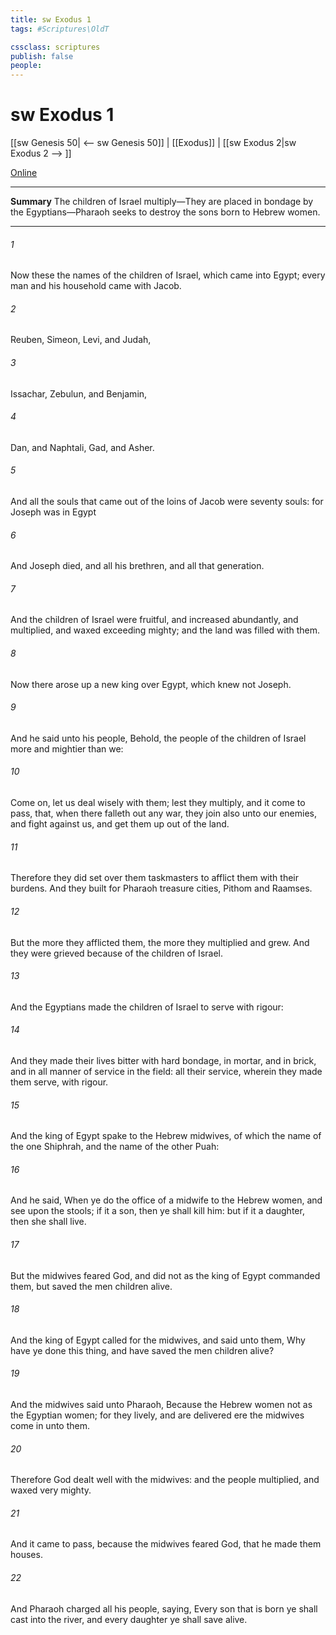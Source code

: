 ```yaml
---
title: sw Exodus 1
tags: #Scriptures\OldT

cssclass: scriptures
publish: false
people:
---
```


# sw Exodus 1
[[sw Genesis 50| <-- sw Genesis 50]] | [[Exodus]] | [[sw Exodus 2|sw Exodus 2 --> ]]

[Online](https://churchofjesuschrist.org/study/scriptures/ot/ex/1?lang=eng)

---
__Summary__
The children of Israel multiply—They are placed in bondage by the Egyptians—Pharaoh seeks to destroy the sons born to Hebrew women.

---
###### 1 
Now these  the names of the children of Israel, which came into Egypt; every man and his household came with Jacob.

###### 2 
Reuben, Simeon, Levi, and Judah,

###### 3 
Issachar, Zebulun, and Benjamin,

###### 4 
Dan, and Naphtali, Gad, and Asher.

###### 5 
And all the souls that came out of the loins of Jacob were seventy souls: for Joseph was in Egypt 

###### 6 
And Joseph died, and all his brethren, and all that generation.

###### 7 
And the children of Israel were fruitful, and increased abundantly, and multiplied, and waxed exceeding mighty; and the land was filled with them.

###### 8 
Now there arose up a new king over Egypt, which knew not Joseph.

###### 9 
And he said unto his people, Behold, the people of the children of Israel  more and mightier than we:

###### 10 
Come on, let us deal wisely with them; lest they multiply, and it come to pass, that, when there falleth out any war, they join also unto our enemies, and fight against us, and  get them up out of the land.

###### 11 
Therefore they did set over them taskmasters to afflict them with their burdens. And they built for Pharaoh treasure cities, Pithom and Raamses.

###### 12 
But the more they afflicted them, the more they multiplied and grew. And they were grieved because of the children of Israel.

###### 13 
And the Egyptians made the children of Israel to serve with rigour:

###### 14 
And they made their lives bitter with hard bondage, in mortar, and in brick, and in all manner of service in the field: all their service, wherein they made them serve,  with rigour.

###### 15 
And the king of Egypt spake to the Hebrew midwives, of which the name of the one  Shiphrah, and the name of the other Puah:

###### 16 
And he said, When ye do the office of a midwife to the Hebrew women, and see  upon the stools; if it  a son, then ye shall kill him: but if it  a daughter, then she shall live.

###### 17 
But the midwives feared God, and did not as the king of Egypt commanded them, but saved the men children alive.

###### 18 
And the king of Egypt called for the midwives, and said unto them, Why have ye done this thing, and have saved the men children alive?

###### 19 
And the midwives said unto Pharaoh, Because the Hebrew women  not as the Egyptian women; for they  lively, and are delivered ere the midwives come in unto them.

###### 20 
Therefore God dealt well with the midwives: and the people multiplied, and waxed very mighty.

###### 21 
And it came to pass, because the midwives feared God, that he made them houses.

###### 22 
And Pharaoh charged all his people, saying, Every son that is born ye shall cast into the river, and every daughter ye shall save alive.

